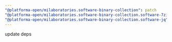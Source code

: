 ```yaml
---
"@platforma-open/milaboratories.software-binary-collection": patch
"@platforma-open/milaboratories.software-binary-collection.software-7zip": patch
"@platforma-open/milaboratories.software-binary-collection.software-jq": patch
---
```


update deps
